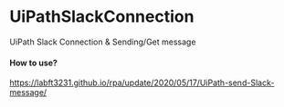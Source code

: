 # UiPathSlackConnection
UiPath Slack Connection &amp; Sending/Get message

#### How to use?
https://labft3231.github.io/rpa/update/2020/05/17/UiPath-send-Slack-message/
